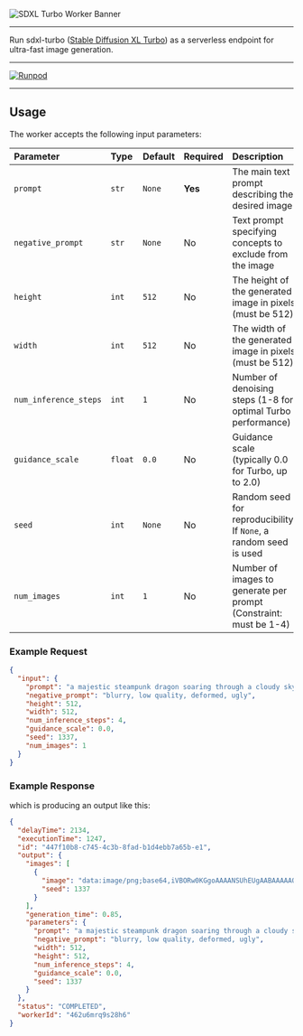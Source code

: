 ![SDXL Turbo Worker Banner](https://cpjrphpz3t5wbwfe.public.blob.vercel-storage.com/worker-sdxl-turbo_banner.jpeg)

---

Run sdxl-turbo ([Stable Diffusion XL Turbo](https://huggingface.co/stabilityai/sdxl-turbo)) as a serverless endpoint for ultra-fast image generation.

---

[![Runpod](https://api.runpod.io/badge/abuzreq/worker-sdxl-turbo)](https://www.console.runpod.io/hub/abuzreq/worker-sdxl-turbo)

---

## Usage

The worker accepts the following input parameters:

| Parameter             | Type    | Default | Required | Description                                                       |
| :-------------------- | :------ | :------ | :------- | :---------------------------------------------------------------- |
| `prompt`              | `str`   | `None`  | **Yes**  | The main text prompt describing the desired image                 |
| `negative_prompt`     | `str`   | `None`  | No       | Text prompt specifying concepts to exclude from the image         |
| `height`              | `int`   | `512`   | No       | The height of the generated image in pixels (must be 512)         |
| `width`               | `int`   | `512`   | No       | The width of the generated image in pixels (must be 512)          |
| `num_inference_steps` | `int`   | `1`     | No       | Number of denoising steps (1-8 for optimal Turbo performance)     |
| `guidance_scale`      | `float` | `0.0`   | No       | Guidance scale (typically 0.0 for Turbo, up to 2.0)               |
| `seed`                | `int`   | `None`  | No       | Random seed for reproducibility. If `None`, a random seed is used |
| `num_images`          | `int`   | `1`     | No       | Number of images to generate per prompt (Constraint: must be 1-4) |

### Example Request

```json
{
  "input": {
    "prompt": "a majestic steampunk dragon soaring through a cloudy sky, intricate clockwork details, golden hour lighting, highly detailed",
    "negative_prompt": "blurry, low quality, deformed, ugly",
    "height": 512,
    "width": 512,
    "num_inference_steps": 4,
    "guidance_scale": 0.0,
    "seed": 1337,
    "num_images": 1
  }
}
```

### Example Response

which is producing an output like this:

```json
{
  "delayTime": 2134,
  "executionTime": 1247,
  "id": "447f10b8-c745-4c3b-8fad-b1d4ebb7a65b-e1",
  "output": {
    "images": [
      {
        "image": "data:image/png;base64,iVBORw0KGgoAAAANSUhEUgAABAAAAAQACAIAAADwf7zU...",
        "seed": 1337
      }
    ],
    "generation_time": 0.85,
    "parameters": {
      "prompt": "a majestic steampunk dragon soaring through a cloudy sky, intricate clockwork details, golden hour lighting, highly detailed",
      "negative_prompt": "blurry, low quality, deformed, ugly",
      "width": 512,
      "height": 512,
      "num_inference_steps": 4,
      "guidance_scale": 0.0,
      "seed": 1337
    }
  },
  "status": "COMPLETED",
  "workerId": "462u6mrq9s28h6"
}
```
